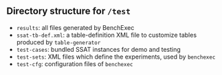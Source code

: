 ## Directory structure for `/test`

- `results`: all files generated by BenchExec
- `ssat-tb-def.xml`: a table-definition XML file to customize tables produced by `table-generator`
- `test-cases`: bundled SSAT instances for demo and testing
- `test-sets`: XML files which define the experiments, used by `benchexec`
- `test-cfg`: configuration files of `benchexec`
